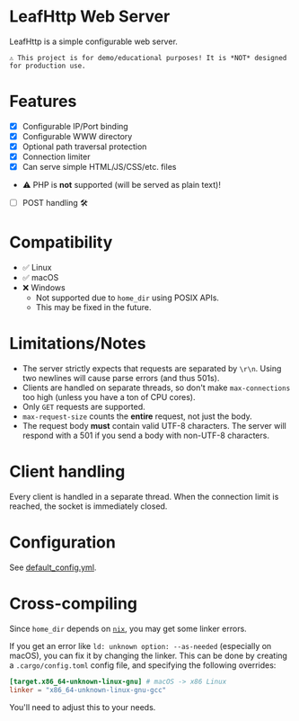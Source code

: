 # LeafHttp Web Server
LeafHttp is a simple configurable web server.

```
⚠️ This project is for demo/educational purposes! It is *NOT* designed for production use.
```

# Features
- [X] Configurable IP/Port binding
- [X] Configurable WWW directory
- [X] Optional path traversal protection
- [X] Connection limiter
- [X] Can serve simple HTML/JS/CSS/etc. files
 - ⚠️ PHP is __not__ supported (will be served as plain text)!
- [ ] POST handling 🛠

# Compatibility
- ✅ Linux
- ✅ macOS
- ❌ Windows
    - Not supported due to `home_dir` using POSIX APIs.
    - This may be fixed in the future.

# Limitations/Notes
- The server strictly expects that requests are separated by `\r\n`. Using two newlines will cause parse errors (and thus 501s).
- Clients are handled on separate threads, so don't make `max-connections` too high (unless you have a ton of CPU cores).
- Only `GET` requests are supported.
- `max-request-size` counts the __entire__ request, not just the body.
- The request body __must__ contain valid UTF-8 characters. The server will respond with a 501 if you send a body with non-UTF-8 characters.

# Client handling
Every client is handled in a separate thread. When the connection limit is reached, the socket is immediately closed.

# Configuration
See [default_config.yml](default_config.yml).

# Cross-compiling
Since `home_dir` depends on [`nix`](https://crates.io/crates/nix), you may get some linker errors.

If you get an error like `ld: unknown option: --as-needed` (especially on macOS), you can fix it by changing the linker. This can be done by creating a `.cargo/config.toml` config file, and specifying the following overrides:
```toml
[target.x86_64-unknown-linux-gnu] # macOS -> x86 Linux
linker = "x86_64-unknown-linux-gnu-gcc"
```
You'll need to adjust this to your needs.
